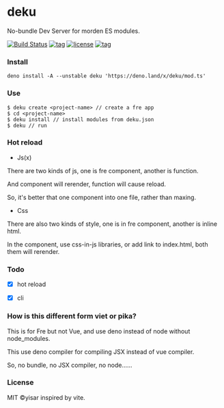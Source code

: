 # deku

No-bundle Dev Server for morden ES modules.

[![Build Status](https://github.com/yisar/deku/workflows/ci/badge.svg?branch=master)](https://github.com/yisar/deku/actions)
[![tag](https://img.shields.io/github/tag/yisar/deku.svg)](https://github.com/yisar/deku)
[![license](https://img.shields.io/github/license/yisar/deku.svg)](https://github.com/yisar/deku)
[![tag](https://img.shields.io/badge/deno-v0.42.0-green.svg)](https://github.com/denoland/deno)

### Install

```shell
deno install -A --unstable deku 'https://deno.land/x/deku/mod.ts'
```

### Use

```shell
$ deku create <project-name> // create a fre app
$ cd <project-name>
$ deku install // install modules from deku.json
$ deku // run
```

### Hot reload

* Js(x)

There are two kinds of js, one is fre component, another is function.

And component will rerender, function will cause reload.

So, it's better that one component into one file, rather than maxing.

* Css

There are also two kinds of style, one is in fre component, another is inline html.

In the component, use css-in-js libraries, or add link to index.html, both them will rerender.


### Todo

- [x] hot reload

- [x] cli

### How is this different form viet or pika?

This is for Fre but not Vue, and use deno instead of node without node_modules.

This use deno compiler for compiling JSX instead of vue compiler.

So, no bundle, no JSX compiler, no node……

### License

MIT ©yisar inspired by vite.
